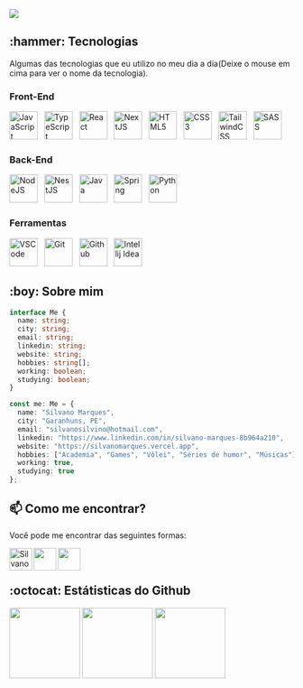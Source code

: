 <a alt="Olá, seja bem vindo!" href="https://git.io/typing-svg"><img src="https://readme-typing-svg.demolab.com?font=Fira+Code&size=28&pause=1000&color=5C00F7&random=false&width=435&lines=Ol%C3%A1%2C+seja+bem+vindo!" /></a>

<p>
  
  <h2>:hammer: Tecnologias</h2>
  <p>Algumas das tecnologias que eu utilizo no meu dia a dia(Deixe o mouse em cima para ver o nome da tecnologia).</p>

  ### Front-End

  <p>
      <img title="JavaScript" width=50 src="https://cdn.jsdelivr.net/gh/devicons/devicon/icons/javascript/javascript-original.svg" />&nbsp;&nbsp; 
       <img title="TypeScript" width=50 src="https://cdn.jsdelivr.net/gh/devicons/devicon/icons/typescript/typescript-original.svg" />&nbsp;&nbsp;
       <img title="React" width=50 src="https://cdn.jsdelivr.net/gh/devicons/devicon/icons/react/react-original.svg" />&nbsp;&nbsp;
       <img title="NextJS" width=50 src="https://cdn.jsdelivr.net/gh/devicons/devicon/icons/nextjs/nextjs-original.svg" />&nbsp;&nbsp;
       <img title="HTML5" width=50 src="https://cdn.jsdelivr.net/gh/devicons/devicon/icons/html5/html5-original.svg" />&nbsp;&nbsp;
       <img title="CSS3" width=50 src="https://cdn.jsdelivr.net/gh/devicons/devicon/icons/css3/css3-original.svg" />&nbsp;&nbsp;
       <img title="TailwindCSS" width=50 src="https://cdn.jsdelivr.net/gh/devicons/devicon@latest/icons/tailwindcss/tailwindcss-original.svg" />&nbsp;&nbsp;
       <img title="SASS" width=50 src="https://cdn.jsdelivr.net/gh/devicons/devicon/icons/sass/sass-original.svg" />&nbsp;&nbsp;
  </p>

  ### Back-End

  <p>
      <img title="NodeJS" width=50 src="https://cdn.jsdelivr.net/gh/devicons/devicon/icons/nodejs/nodejs-original.svg" />&nbsp;&nbsp;
      <img title="NestJS" width=50 src="https://cdn.jsdelivr.net/gh/devicons/devicon@latest/icons/nestjs/nestjs-original.svg" />&nbsp;&nbsp;
      <img title="Java" width=50 src="https://cdn.jsdelivr.net/gh/devicons/devicon/icons/java/java-original.svg" />&nbsp;&nbsp; 
      <img title="Spring" width=50 src="https://cdn.jsdelivr.net/gh/devicons/devicon/icons/spring/spring-original.svg" />&nbsp;&nbsp;
      <img title="Python" width=50 src="https://cdn.jsdelivr.net/gh/devicons/devicon/icons/python/python-original.svg" />&nbsp;&nbsp;
  </p>

  ### Ferramentas

  <p>
    <img title="VSCode" width=50 src="https://cdn.jsdelivr.net/gh/devicons/devicon/icons/vscode/vscode-original.svg" />&nbsp;&nbsp;
    <img title="Git" width=50 src="https://cdn.jsdelivr.net/gh/devicons/devicon/icons/git/git-original.svg" />&nbsp;&nbsp; 
    <img title="Github" width=50 src="https://cdn.jsdelivr.net/gh/devicons/devicon/icons/github/github-original.svg" />&nbsp;&nbsp;
    <img title="Intellij Idea" width=50 src="https://cdn.jsdelivr.net/gh/devicons/devicon/icons/intellij/intellij-original.svg" />&nbsp;&nbsp; 
  </p>
  
<h2>:boy: Sobre mim</h2>
  
```ts
interface Me {
  name: string;
  city: string;
  email: string;
  linkedin: string;
  website: string;
  hobbies: string[];
  working: boolean;
  studying: boolean;
}

const me: Me = {
  name: "Silvano Marques",
  city: "Garanhuns, PE",
  email: "silvanosilvino@hotmail.com",
  linkedin: "https://www.linkedin.com/in/silvano-marques-8b964a210",
  website: "https://silvanomarques.vercel.app",
  hobbies: ["Academia", "Games", "Vôlei", "Séries de humor", "Músicas"],
  working: true,
  studying: true
};
``` 

<h2>📫 Como me encontrar?</h2>
<p>Você pode me encontrar das seguintes formas:</p>

<a href="https://www.linkedin.com/in/silvano-marques-8b964a210/">
    <img align="left" alt="Silvano LinkedIn" width="40px" src="https://cdn.jsdelivr.net/gh/devicons/devicon/icons/linkedin/linkedin-original.svg" />
</a>
  
<a href="mailto:silvanosilvino@hotmail.com/">
    <img align="left" width="40px" src="https://www.svgrepo.com/show/2494/email.svg" />
</a>

<a href="https://silvanomarques.vercel.app/">
    <img align="left" width="40px" src="https://www.svgrepo.com/show/474386/internet.svg" />
</a>

<br />
<br />

<h2>:octocat: Estátisticas do Github</h2>

<p>
  <img  height=125 src="https://github-readme-streak-stats.herokuapp.com/?user=SilvanoGPM&theme=midnight-purple"/>
  <img  height=125 src="https://github-readme-stats.vercel.app/api?username=SilvanoGPM&show_icons=true&theme=midnight-purple" />
  <img  height=125 src="https://github-readme-stats.vercel.app/api/top-langs/?username=SilvanoGPM&show_icons=true&theme=midnight-purple&layout=compact" />
</p>
